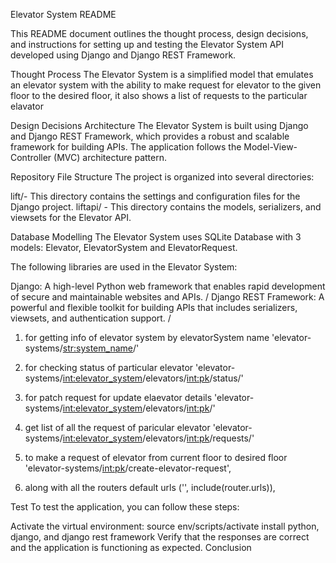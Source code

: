 Elevator System README

This README document outlines the thought process, design decisions, and instructions for setting up and testing the Elevator System API developed using Django and Django REST Framework.

Thought Process
The Elevator System is a simplified model that emulates an elevator system with the ability to make request for elevator to the given floor to the desired floor, it also shows a list of requests to the particular elavator

Design Decisions
Architecture
The Elevator System is built using Django and Django REST Framework, which provides a robust and scalable framework for building APIs. The application follows the Model-View-Controller (MVC) architecture pattern.

Repository File Structure
The project is organized into several directories:

lift/- This directory contains the settings and configuration files for the Django project.
liftapi/ - This directory contains the models, serializers, and viewsets for the Elevator API.

Database Modelling
The Elevator System uses SQLite Database with 3 models: Elevator, ElevatorSystem and ElevatorRequest.


The following libraries are used in the Elevator System:

Django: A high-level Python web framework that enables rapid development of secure and maintainable websites and APIs. / Django REST Framework: A powerful and flexible toolkit for building APIs that includes serializers, viewsets, and authentication support. /

1. for getting info of elevator system by elevatorSystem name
'elevator-systems/<str:system_name>/'

2. for checking status of particular elevator
'elevator-systems/<int:elevator_system>/elevators/<int:pk>/status/'

3. for patch request for update elaevator details
'elevator-systems/<int:elevator_system>/elevators/<int:pk>/'

4. get list of all the request of paricular elevator
'elevator-systems/<int:elevator_system>/elevators/<int:pk>/requests/'

5. to make a request of elevator from current floor to desired floor
'elevator-systems/<int:pk>/create-elevator-request',

6. along with all the routers default urls
    ('', include(router.urls)),


Test
To test the application, you can follow these steps:

Activate the virtual environment: source env/scripts/activate
install python, django, and django rest framework
Verify that the responses are correct and the application is functioning as expected.
Conclusion
